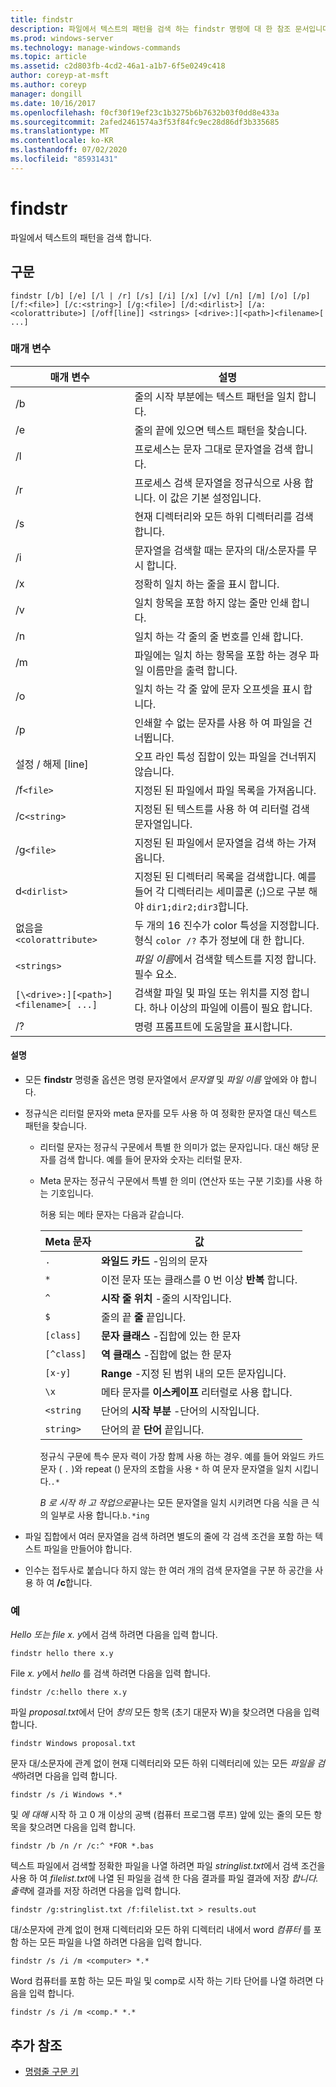 ```yaml
---
title: findstr
description: 파일에서 텍스트의 패턴을 검색 하는 findstr 명령에 대 한 참조 문서입니다.
ms.prod: windows-server
ms.technology: manage-windows-commands
ms.topic: article
ms.assetid: c2d803fb-4cd2-46a1-a1b7-6f5e0249c418
author: coreyp-at-msft
ms.author: coreyp
manager: dongill
ms.date: 10/16/2017
ms.openlocfilehash: f0cf30f19ef23c1b3275b6b7632b03f0dd8e433a
ms.sourcegitcommit: 2afed2461574a3f53f84fc9ec28d86df3b335685
ms.translationtype: MT
ms.contentlocale: ko-KR
ms.lasthandoff: 07/02/2020
ms.locfileid: "85931431"
---
```

# <a name="findstr"></a>findstr

파일에서 텍스트의 패턴을 검색 합니다.

## <a name="syntax"></a>구문

```
findstr [/b] [/e] [/l | /r] [/s] [/i] [/x] [/v] [/n] [/m] [/o] [/p] [/f:<file>] [/c:<string>] [/g:<file>] [/d:<dirlist>] [/a:<colorattribute>] [/off[line]] <strings> [<drive>:][<path>]<filename>[ ...]
```

### <a name="parameters"></a>매개 변수

| 매개 변수 | 설명 |
| --------- | ----------- |
| /b | 줄의 시작 부분에는 텍스트 패턴을 일치 합니다. |
| /e | 줄의 끝에 있으면 텍스트 패턴을 찾습니다. |
| /l | 프로세스는 문자 그대로 문자열을 검색 합니다. |
| /r | 프로세스 검색 문자열을 정규식으로 사용 합니다. 이 값은 기본 설정입니다. |
| /s | 현재 디렉터리와 모든 하위 디렉터리를 검색합니다. |
| /i | 문자열을 검색할 때는 문자의 대/소문자를 무시 합니다. |
| /x | 정확히 일치 하는 줄을 표시 합니다. |
| /v | 일치 항목을 포함 하지 않는 줄만 인쇄 합니다. |
| /n | 일치 하는 각 줄의 줄 번호를 인쇄 합니다. |
| /m | 파일에는 일치 하는 항목을 포함 하는 경우 파일 이름만을 출력 합니다. |
| /o | 일치 하는 각 줄 앞에 문자 오프셋을 표시 합니다. |
| /p | 인쇄할 수 없는 문자를 사용 하 여 파일을 건너뜁니다. |
| 설정 / 해제 [line] | 오프 라인 특성 집합이 있는 파일을 건너뛰지 않습니다. |
| /f`<file>` | 지정된 된 파일에서 파일 목록을 가져옵니다. |
| /c`<string>` | 지정된 된 텍스트를 사용 하 여 리터럴 검색 문자열입니다. |
| /g`<file>` | 지정된 된 파일에서 문자열을 검색 하는 가져옵니다. |
| d`<dirlist>` | 지정된 된 디렉터리 목록을 검색합니다. 예를 들어 각 디렉터리는 세미콜론 (;)으로 구분 해야 `dir1;dir2;dir3`합니다. |
| 없음을`<colorattribute>` | 두 개의 16 진수가 color 특성을 지정합니다. 형식 `color /?` 추가 정보에 대 한 합니다. |
| `<strings>` | *파일 이름*에서 검색할 텍스트를 지정 합니다. 필수 요소. |
| `[\<drive>:][<path>]<filename>[ ...]` | 검색할 파일 및 파일 또는 위치를 지정 합니다. 하나 이상의 파일에 이름이 필요 합니다. |
| /? | 명령 프롬프트에 도움말을 표시합니다. |

#### <a name="remarks"></a>설명

- 모든 **findstr** 명령줄 옵션은 명령 문자열에서 *문자열* 및 *파일 이름* 앞에와 야 합니다.

- 정규식은 리터럴 문자와 meta 문자를 모두 사용 하 여 정확한 문자열 대신 텍스트 패턴을 찾습니다.

  - 리터럴 문자는 정규식 구문에서 특별 한 의미가 없는 문자입니다. 대신 해당 문자를 검색 합니다. 예를 들어 문자와 숫자는 리터럴 문자.

  - Meta 문자는 정규식 구문에서 특별 한 의미 (연산자 또는 구분 기호)를 사용 하는 기호입니다.

    허용 되는 메타 문자는 다음과 같습니다.

    | Meta 문자 | 값 |
    | -------------- | ----- |
    | `.` | **와일드 카드** -임의의 문자 |
    | `*` | 이전 문자 또는 클래스를 0 번 이상 **반복** 합니다. |
    | `^` | **시작 줄 위치** -줄의 시작입니다. |
    | `$` | 줄의 끝 **줄** 끝입니다. |
    | `[class]` | **문자 클래스** -집합에 있는 한 문자 |
    | `[^class]` | **역 클래스** -집합에 없는 한 문자 |
    | `[x-y]` | **Range** -지정 된 범위 내의 모든 문자입니다. |
    | `\x` | 메타 문자를 **이스케이프** 리터럴로 사용 합니다. |
    | `<string` | 단어의 **시작 부분** -단어의 시작입니다. |
    | `string>` | 단어의 끝 **단어** 끝입니다. |

    정규식 구문에 특수 문자 력이 가장 함께 사용 하는 경우. 예를 들어 와일드 카드 문자 ( `.` )와 repeat () 문자의 조합을 사용 `*` 하 여 문자 문자열을 일치 시킵니다.`.*`

    *B* *로 시작 하 고 작업으로*끝나는 모든 문자열을 일치 시키려면 다음 식을 큰 식의 일부로 사용 합니다.`b.*ing`

- 파일 집합에서 여러 문자열을 검색 하려면 별도의 줄에 각 검색 조건을 포함 하는 텍스트 파일을 만들어야 합니다.

- 인수는 접두사로 붙습니다 하지 않는 한 여러 개의 검색 문자열을 구분 하 공간을 사용 하 여 **/c**합니다.

### <a name="examples"></a>예

*Hello* *또는 file* *x. y*에서 검색 하려면 다음을 입력 합니다.

```
findstr hello there x.y
```

File *x. y*에서 *hello* 를 검색 하려면 다음을 입력 합니다.

```
findstr /c:hello there x.y
```

파일 *proposal.txt*에서 단어 *창의* 모든 항목 (초기 대문자 W)을 찾으려면 다음을 입력 합니다.

```
findstr Windows proposal.txt
```

문자 대/소문자에 관계 없이 현재 디렉터리와 모든 하위 디렉터리에 있는 모든 *파일을 검색*하려면 다음을 입력 합니다.

```
findstr /s /i Windows *.*
```

및 *에 대해* 시작 하 고 0 개 이상의 공백 (컴퓨터 프로그램 루프) 앞에 있는 줄의 모든 항목을 찾으려면 다음을 입력 합니다.

```
findstr /b /n /r /c:^ *FOR *.bas
```

텍스트 파일에서 검색할 정확한 파일을 나열 하려면 파일 *stringlist.txt*에서 검색 조건을 사용 하 여 *filelist.txt*에 나열 된 파일을 검색 한 다음 결과를 파일 결과에 저장 *합니다. 출력*에 결과를 저장 하려면 다음을 입력 합니다.

```
findstr /g:stringlist.txt /f:filelist.txt > results.out
```

대/소문자에 관계 없이 현재 디렉터리와 모든 하위 디렉터리 내에서 word *컴퓨터* 를 포함 하는 모든 파일을 나열 하려면 다음을 입력 합니다.

```
findstr /s /i /m <computer> *.*
```

Word 컴퓨터를 포함 하는 모든 파일 및 comp로 시작 하는 기타 단어를 나열 하려면 다음을 입력 합니다.

```
findstr /s /i /m <comp.* *.*
```

## <a name="additional-references"></a>추가 참조

- [명령줄 구문 키](command-line-syntax-key.md)